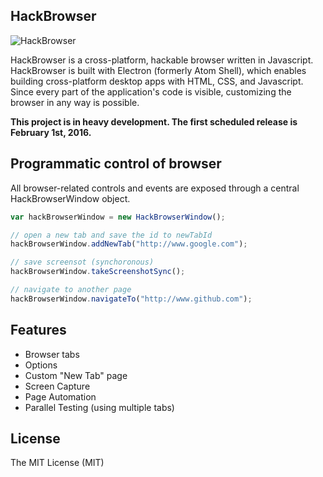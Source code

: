 ## HackBrowser

![HackBrowser](http://www.hackbrowser.com/images/github-readme-image.png)

HackBrowser is a cross-platform, hackable browser written in Javascript. HackBrowser is built with Electron (formerly Atom Shell), which enables building cross-platform desktop apps with HTML, CSS, and Javascript. Since every part of the application's code is visible, customizing the browser in any way is possible. 

**This project is in heavy development. The first scheduled release is February 1st, 2016.**

## Programmatic control of browser

All browser-related controls and events are exposed through a central HackBrowserWindow object. 

```javascript
var hackBrowserWindow = new HackBrowserWindow();

// open a new tab and save the id to newTabId
hackBrowserWindow.addNewTab("http://www.google.com"); 

// save screensot (synchoronous)
hackBrowserWindow.takeScreenshotSync(); 

// navigate to another page
hackBrowserWindow.navigateTo("http://www.github.com"); 
```

## Features

- Browser tabs
- Options
- Custom "New Tab" page
- Screen Capture
- Page Automation
- Parallel Testing (using multiple tabs)


## License

The MIT License (MIT)
